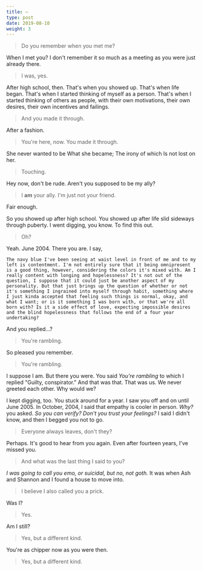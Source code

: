```yaml
---
title: —
type: post
date: 2019-08-10
weight: 3
---
```


> Do you remember when you met me?

When I met you? I don't remember it so much as a meeting as you were just already there.

> I was, yes.

After high school, then. That's when you showed up. That's when life began. That's when I started thinking of myself as a person. That's when I started thinking of others as people, with their own motivations, their own desires, their own incentives and failings.

> And you made it through.

After a fashion.

> You're here, now. You made it through.

<div class="verse">She never wanted to be
    What she became;
        The irony of which
            Is not lost on her.</div>

> Touching.

Hey now, don't be rude. Aren't you supposed to be my ally?

> I **am** your ally. I'm just not your friend.

Fair enough.

So you showed up after high school. You showed up after life slid sideways through puberty. I went digging, you know. To find this out.

> Oh?

Yeah. June 2004. There you are. I say,

```
The navy blue I've been seeing at waist level in front of me and to my left is contentment. I'm not entirely sure that it being omnipresent is a good thing, however, considering the colors it's mixed with. Am I really content with longing and hopelessness? It's not out of the question, I suppose that it could just be another aspect of my personality. But that just brings up the question of whether or not it's something I ingrained into myself through habit, something where I just kinda accepted that feeling such things is normal, okay, and what I want; or is it something I was born with, or that we're all born with? Is it a side effect of love, expecting impossible desires and the blind hopelessness that follows the end of a four year undertaking?
```

And you replied...?

> You're rambling.

So pleased you remember.

> You're rambling.

I suppose I am. But there you were. You said *You're rambling* to which I replied "Guilty, conspirator." And that was that. That was us. We never greeted each other. Why would we?

I kept digging, too. You stuck around for a year. I saw you off and on until June 2005. In October, 2004, I said that empathy is cooler in person. *Why?* you asked. *So you can verify? Don't you trust your feelings?* I said I didn't know, and then I begged you not to go.

> Everyone always leaves, don't they?

Perhaps. It's good to hear from you again. Even after fourteen years, I've missed you.

> And what was the last thing I said to you?

*I was going to call you emo, or suicidal, but no, not goth.* It was when Ash and Shannon and I found a house to move into.

> I believe I also called you a prick.

Was I?

> Yes.

Am I still?

> Yes, but a different kind.

You're as chipper now as you were then.

> Yes, but a different kind.
